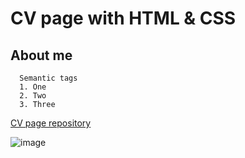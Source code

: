 # CV page with HTML & CSS

## About me

```
  Semantic tags
  1. One
  2. Two
  3. Three
```
[CV page repository](https://gegel-l.github.io/cv_page_frontender/)

![image](https://bcassetcdn.com/public/blog/wp-content/uploads/2021/10/18200542/geometric-human-tech-face-by-mypen-brandcrowd.png)
